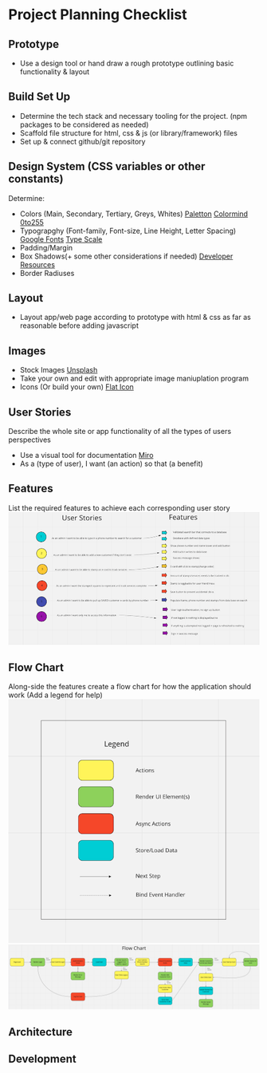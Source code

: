 # Project Planning Checklist


## Prototype

* Use a design tool or hand draw a rough prototype outlining basic functionality & layout


## Build Set Up

* Determine the tech stack and necessary tooling for the project. (npm packages to be considered as needed)
* Scaffold file structure for html, css & js (or library/framework) files
* Set up & connect github/git repository


## Design System (CSS variables or other constants)

Determine:

* Colors (Main, Secondary, Tertiary, Greys, Whites) [Paletton](https://paletton.com/#uid=1000u0kllllaFw0g0qFqFg0w0aF) [Colormind](http://colormind.io/) [0to255](https://www.0to255.com/)
* Typograpghy (Font-family, Font-size, Line Height, Letter Spacing) [Google Fonts](https://fonts.google.com/) [Type Scale](https://type-scale.com/)
* Padding/Margin
* Box Shadows(+ some other considerations if needed) [Developer Resources](https://rexwebmedia.hashnode.dev/resources-for-web-developers)
* Border Radiuses


## Layout

* Layout app/web page according to prototype with html & css as far as reasonable before adding javascript


## Images

* Stock Images [Unsplash](https://unsplash.com/)
* Take your own and edit with appropriate image maniuplation program
* Icons (Or build your own) [Flat Icon](https://www.flaticon.com/)


## User Stories

Describe the whole site or app functionality of all the types of users perspectives

* Use a visual tool for documentation [Miro](https://miro.com)
* As a (type of user), I want (an action) so that (a benefit)

## Features

List the required features to achieve each corresponding user story
![User Story/Features](https://github.com/lowkeycode/project-planning-checklist/blob/main/userStories-features.png)


## Flow Chart
Along-side the features create a flow chart for how the application should work (Add a legend for help)
![Legend](https://github.com/lowkeycode/project-planning-checklist/blob/main/legend.png)
![Flow Chart](https://github.com/lowkeycode/project-planning-checklist/blob/main/chart.png)

## Architecture


## Development
